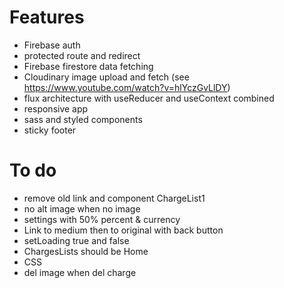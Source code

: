 # Features

- Firebase auth
- protected route and redirect
- Firebase firestore data fetching
- Cloudinary image upload and fetch (see https://www.youtube.com/watch?v=hlYczGvLlDY)
- flux architecture with useReducer and useContext combined
- responsive app
- sass and styled components
- sticky footer

# To do

- remove old link and component ChargeList1
- no alt image when no image
- settings with 50% percent & currency
- Link to medium then to original with back button
- setLoading true and false
- ChargesLists should be Home
- CSS
- del image when del charge
